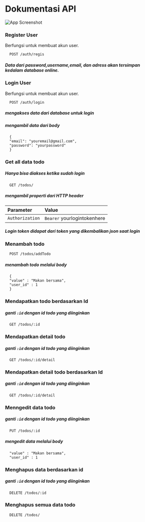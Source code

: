 
# Dokumentasi API

![App Screenshot](https://iili.io/JCbFWQa.png)

### Register User
Berfungsi untuk membuat akun user.

```http
  POST /auth/regis
```
##### Data dari password,username,email, dan adress akan tersimpan kedalam database online.

### Login User
Berfungsi untuk membuat akun user.

```http
  POST /auth/login
```
##### mengakses data dari database untuk login
##### mengambil data dari body
```http
  {
  "email": "youremail@gmail.com",
  "password": "yourpassword"
  }
```
### Get all data todo
##### Hanya bisa diakses ketika sudah login
```http
  GET /todos/
```
##### mengambil properti dari HTTP header
#####

| Parameter       | Value     |
| :--------       | :------- | 
| `Authorization` | `Bearer` yourlogintokenhere | 

##### Login token didapat dari token yang dikembalikan json saat login

### Menambah todo
```http
  POST /todos/addTodo
```
##### menambah todo melalui body
```http
  {
  "value" : "Makan bersama",
  "user_id" : 1
  }
```
### Mendapatkan todo berdasarkan Id
##### ganti `:id` dengan id todo yang diinginkan
```http
  GET /todos/:id
```
### Mendapatkan detail todo
##### ganti `:id` dengan id todo yang diinginkan

```http
  GET /todos/:id/detail
```
### Mendapatkan detail todo berdasarkan Id
##### ganti `:id` dengan id todo yang diinginkan
```http
  GET /todos/:id/detail
```
### Menngedit data todo
##### ganti `:id` dengan id todo yang diinginkan
```http
  PUT /todos/:id
```
##### mengedit data melalui body
```http
  "value" : "Makan bersama",
  "user_id" : 1
```
### Menghapus data berdasarkan id
##### ganti `:id` dengan id todo yang diinginkan
```http
  DELETE /todos/:id
```
### Menghapus semua data todo
```http
  DELETE /todos/
```